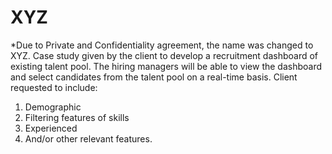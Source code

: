 # XYZ
*Due to Private and Confidentiality agreement, the name was changed to XYZ.
Case study given by the client to develop a recruitment dashboard of existing talent pool. The hiring managers will be able to view the dashboard and select candidates from the talent pool on a real-time basis.
Client requested to include:
1. Demographic
2. Filtering features of skills
3. Experienced
4. And/or other relevant features.
